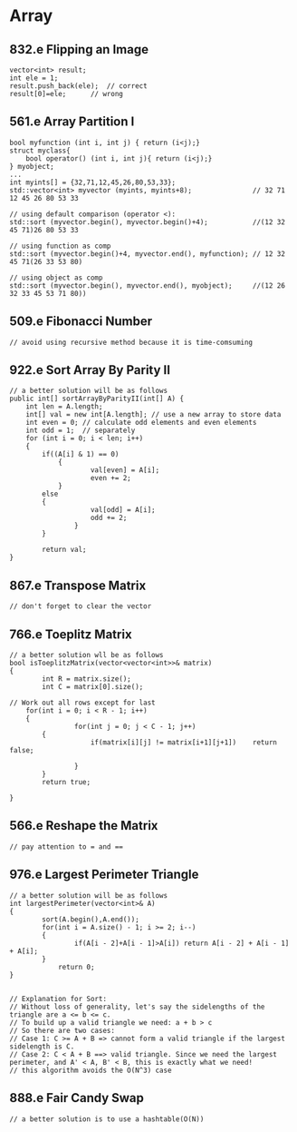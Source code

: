 # Array
## 832.e Flipping an Image 
	vector<int> result;
	int ele = 1;
	result.push_back(ele);	// correct
	result[0]=ele;		// wrong

## 561.e Array Partition I
	bool myfunction (int i, int j) { return (i<j);}
	struct myclass{
		bool operator() (int i, int j){ return (i<j);}
	} myobject;
	...
	int myints[] = {32,71,12,45,26,80,53,33};
	std::vector<int> myvector (myints, myints+8);               // 32 71 12 45 26 80 53 33

	// using default comparison (operator <):  
	std::sort (myvector.begin(), myvector.begin()+4);           //(12 32 45 71)26 80 53 33

	// using function as comp
	std::sort (myvector.begin()+4, myvector.end(), myfunction); // 12 32 45 71(26 33 53 80)

	// using object as comp
	std::sort (myvector.begin(), myvector.end(), myobject);     //(12 26 32 33 45 53 71 80))

## 509.e Fibonacci Number
	// avoid using recursive method because it is time-comsuming

## 922.e Sort Array By Parity II
	// a better solution will be as follows
	public int[] sortArrayByParityII(int[] A) {
		int len = A.length;        
		int[] val = new int[A.length]; // use a new array to store data
		int even = 0; // calculate odd elements and even elements 
		int odd = 1;  // separately
		for (int i = 0; i < len; i++) 
		{
			if((A[i] & 1) == 0)
       			{
                		val[even] = A[i];
                		even += 2;
           	 	}
			else 
			{
                		val[odd] = A[i];
                		odd += 2;
            		}
        	}

        	return val;
	}

## 867.e Transpose Matrix
	// don't forget to clear the vector 

## 766.e Toeplitz Matrix 
	// a better solution wll be as follows
	bool isToeplitzMatrix(vector<vector<int>>& matrix) 
	{
        	int R = matrix.size();
        	int C = matrix[0].size();
        
	// Work out all rows except for last
 		for(int i = 0; i < R - 1; i++) 
		{
            		for(int j = 0; j < C - 1; j++) 
			{
                		if(matrix[i][j] != matrix[i+1][j+1])	return false;
                
            		}
        	}
        	return true;

	}

## 566.e Reshape the Matrix
	// pay attention to = and ==

## 976.e Largest Perimeter Triangle 
	// a better solution will be as follows
	int largestPerimeter(vector<int>& A) 
	{
        	sort(A.begin(),A.end());
        	for(int i = A.size() - 1; i >= 2; i--)
        	{
            		if(A[i - 2]+A[i - 1]>A[i]) return A[i - 2] + A[i - 1] + A[i];
        	}
        		return 0;
	}


	// Explanation for Sort:
	// Without loss of generality, let's say the sidelengths of the triangle are a <= b <= c.
	// To build up a valid triangle we need: a + b > c
	// So there are two cases:
	// Case 1: C >= A + B => cannot form a valid triangle if the largest sidelength is C.
	// Case 2: C < A + B ==> valid triangle. Since we need the largest perimeter, and A' < A, B' < B, this is exactly what we need!
	// this algorithm avoids the O(N^3) case

## 888.e Fair Candy Swap
	// a better solution is to use a hashtable(O(N))
